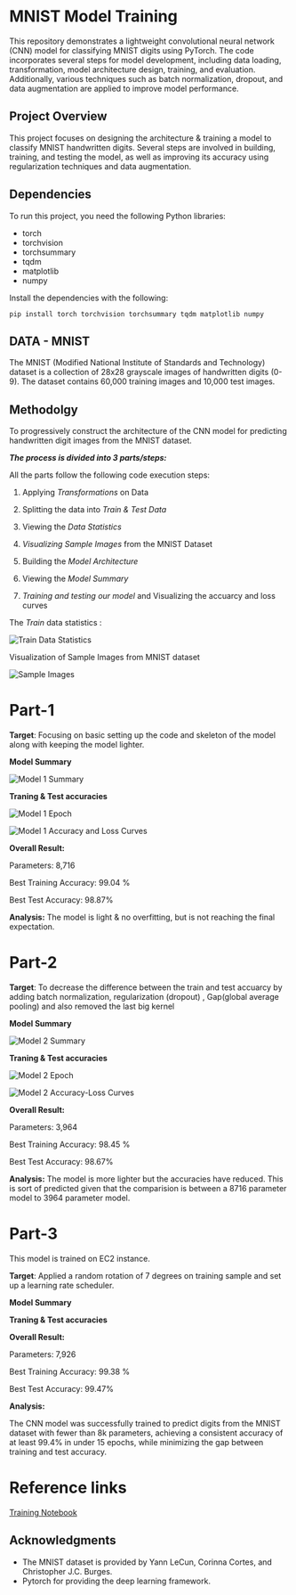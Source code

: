 # MNIST Model Training

This repository demonstrates a lightweight convolutional neural network (CNN) model for classifying MNIST digits using PyTorch. The code incorporates several steps for model development, including data loading, transformation, model architecture design, training, and evaluation. Additionally, various techniques such as batch normalization, dropout, and data augmentation are applied to improve model performance.



## Project Overview

This project focuses on designing the architecture & training a model to classify MNIST handwritten digits. Several steps are involved in building, training, and testing the model, as well as improving its accuracy using regularization techniques and data augmentation.

## Dependencies

To run this project, you need the following Python libraries:

- torch
- torchvision
- torchsummary
- tqdm
- matplotlib
- numpy

Install the dependencies with the following:

`pip install torch torchvision torchsummary tqdm matplotlib numpy`

## DATA - MNIST

The MNIST (Modified National Institute of Standards and Technology) dataset is a collection of 28x28 grayscale images of handwritten digits (0-9). The dataset contains 60,000 training images and 10,000 test images.

## Methodolgy

To progressively construct the architecture of the CNN model for predicting handwritten digit images from the MNIST dataset.



***The process is divided into 3 parts/steps:***

All the parts follow the following code execution steps:

1. Applying *Transformations* on Data

2. Splitting the data into *Train & Test Data*

3. Viewing the *Data Statistics*

4. *Visualizing Sample Images* from the MNIST Dataset

5. Building the *Model Architecture*

6. Viewing the *Model Summary*

7. *Training and testing our model* and Visualizing the accuarcy and loss curves



The *Train* data statistics :

![Train Data Statistics](https://raw.githubusercontent.com/Anusha-raju/MNIST-CNN/main/images/Train%20data%20statistics.png)

Visualization of Sample Images from MNIST dataset

![Sample Images](https://raw.githubusercontent.com/Anusha-raju/MNIST-CNN/main/images/Sample%20Images.png)

# Part-1

**Target**: Focusing on basic setting up the code and skeleton of the model along with keeping the model lighter.

**Model Summary**

![Model 1 Summary](https://raw.githubusercontent.com/Anusha-raju/MNIST-CNN/main/images/model%201%20summary.png)

**Traning & Test accuracies**

![Model 1 Epoch](https://raw.githubusercontent.com/Anusha-raju/MNIST-CNN/main/images/model%201%20epoch.png)

![Model 1 Accuracy and Loss Curves](https://raw.githubusercontent.com/Anusha-raju/MNIST-CNN/main/images/model%201%20acc-loss%20curves.png)



**Overall Result:**

Parameters: 8,716

Best Training Accuracy: 99.04 %

Best Test Accuracy: 98.87%

**Analysis:** The model is light & no overfitting, but is not reaching the final expectation.







# Part-2

**Target**: To decrease the difference between the train and test accuarcy by adding batch normalization, regularization (dropout) , Gap(global average pooling) and also removed the last big kernel

**Model Summary**

![Model 2 Summary](https://raw.githubusercontent.com/Anusha-raju/MNIST-CNN/main/images/model%202%20summary.png)

**Traning & Test accuracies**



![Model 2 Epoch](https://raw.githubusercontent.com/Anusha-raju/MNIST-CNN/main/images/model%202%20epoch.png)

![Model 2 Accuracy-Loss Curves](https://raw.githubusercontent.com/Anusha-raju/MNIST-CNN/main/images/model%202%20acc-loss%20curves.png)

**Overall Result:**

Parameters: 3,964

Best Training Accuracy: 98.45 %

Best Test Accuracy: 98.67%

**Analysis:** The model is more lighter but the accuracies have reduced. This is sort of predicted given that the comparision is between a 8716 parameter model to 3964 parameter model.

# Part-3

This model is trained on EC2 instance.

**Target**: Applied a random rotation of 7 degrees on training sample and set up a learning rate scheduler.

**Model Summary**





**Traning & Test accuracies**

**Overall Result:**

Parameters: 7,926

Best Training Accuracy: 99.38 %

Best Test Accuracy: 99.47%

**Analysis:**

The CNN model was successfully trained to predict digits from the MNIST dataset with fewer than 8k parameters, achieving a consistent accuracy of at least 99.4% in under 15 epochs, while minimizing the gap between training and test accuracy.



# Reference links



[Training Notebook]()

## Acknowledgments

- The MNIST dataset is provided by Yann LeCun, Corinna Cortes, and Christopher J.C. Burges.
- Pytorch for providing the deep learning framework.
